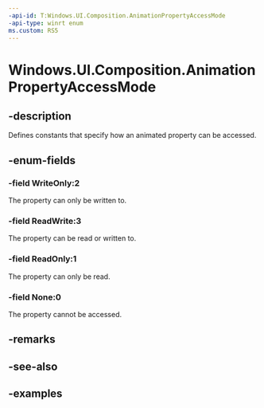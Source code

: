 ```yaml
---
-api-id: T:Windows.UI.Composition.AnimationPropertyAccessMode
-api-type: winrt enum
ms.custom: RS5
---
```


<!-- Enumeration syntax.
public enum AnimationPropertyAccessMode : int 
-->

# Windows.UI.Composition.AnimationPropertyAccessMode

## -description

Defines constants that specify how an animated property can be accessed.

## -enum-fields
### -field WriteOnly:2

The property can only be written to.

### -field ReadWrite:3

The property can be read or written to.

### -field ReadOnly:1

The property can only be read.

### -field None:0

The property cannot be accessed.

## -remarks

## -see-also

## -examples

